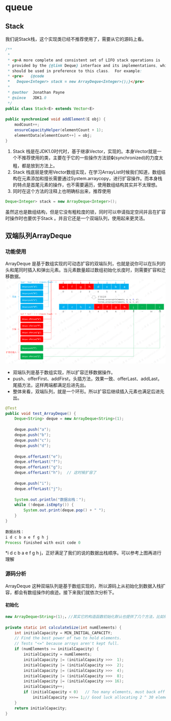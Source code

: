 # queue
## Stack
我们说Stack栈，这个实现类已经不推荐使用了，需要从它的源码上看。
```java
/**
 *
 * <p>A more complete and consistent set of LIFO stack operations is
 * provided by the {@link Deque} interface and its implementations, which
 * should be used in preference to this class.  For example:
 * <pre>   {@code
 *   Deque<Integer> stack = new ArrayDeque<Integer>();}</pre>
 *   
 * @author  Jonathan Payne
 * @since   JDK1.0
 */
public class Stack<E> extends Vector<E> 

public synchronized void addElement(E obj) {
    modCount++;
    ensureCapacityHelper(elementCount + 1);
    elementData[elementCount++] = obj;
}
```
1. Stack 栈是在JDK1.0时代时，基于继承Vector，实现的。本身Vector就是一个不推荐使用的类，主要在于它的一些操作方法锁🔒(synchronized)的力度太粗，都是放到方法上。
2. Stack 栈底层是使用Vector数组实现，在学习ArrayList时候我们知道，数组结构在元素添加和擅长需要通过System.arraycopy，进行扩容操作。而本身栈的特点是首尾元素的操作，也不需要遍历，使用数组结构其实并不太理想。
3. 同时在这个方法的注释上也明确标出来，推荐使用
```java
Deque<Integer> stack = new ArrayDeque<Integer>();
```
虽然这也是数组结构，但是它没有粗粒度的锁，同时可以申请指定空间并且在扩容时操作时也要优于Stack 。并且它还是一个双端队列，使用起来更灵活。

## 双端队列ArrayDeque
### 功能使用
ArrayDeque 是基于数组实现的可动态扩容的双端队列，也就是说你可以在队列的头和尾同时插入和弹出元素。当元素数量超过数组初始化长度时，则需要扩容和迁移数据。
![pic](/interview-10-04.png)
* 双端队列是基于数组实现，所以扩容迁移数据操作。
* push、offerFirst、addFirst，头插方法，效果一致、offerLast、addLast，尾插方法，这样两端都满足后进先出。
* 整体来看，双端队列，就是一个环形。所以扩容后继续插入元素也满足后进先出。
```java
@Test
public void test_ArrayDeque() {
    Deque<String> deque = new ArrayDeque<String>(1);
    
    deque.push("a");
    deque.push("b");
    deque.push("c");
    deque.push("d");
    
    deque.offerLast("e");
    deque.offerLast("f");
    deque.offerLast("g");
    deque.offerLast("h");  // 这时候扩容了
    
    deque.push("i");
    deque.offerLast("j");
    
    System.out.println("数据出栈：");
    while (!deque.isEmpty()) {
        System.out.print(deque.pop() + " ");
    }
}

数据出栈：
i d c b a e f g h j 
Process finished with exit code 0
```
*i d c b a e f g h j，正好满足了我们的说的数据出栈顺序。可以参考上图再进行理解 

### 源码分析
ArrayDeque 这种双端队列是基于数组实现的，所以源码上从初始化到数据入栈扩容，都会有数组操作的痕迹。接下来我们就依次分析下。
#### 初始化
```java
new ArrayDeque<String>(1);，//其实它的构造函数初始化默认也提供了几个方法，比如你可以指定大小以及提供默认元素。

private static int calculateSize(int numElements) {
    int initialCapacity = MIN_INITIAL_CAPACITY;
    // Find the best power of two to hold elements.
    // Tests "<=" because arrays aren't kept full.
    if (numElements >= initialCapacity) {
        initialCapacity = numElements;
        initialCapacity |= (initialCapacity >>>  1);
        initialCapacity |= (initialCapacity >>>  2);
        initialCapacity |= (initialCapacity >>>  4);
        initialCapacity |= (initialCapacity >>>  8);
        initialCapacity |= (initialCapacity >>> 16);
        initialCapacity++;
        if (initialCapacity < 0)   // Too many elements, must back off
            initialCapacity >>>= 1;// Good luck allocating 2 ^ 30 element
    }
    return initialCapacity;
}
```